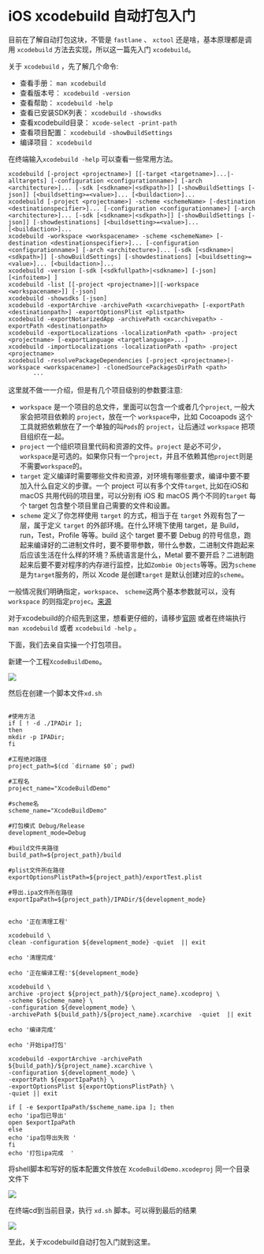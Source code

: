 # iOS xcodebuild 自动打包入门

目前在了解自动打包这块，不管是 `fastlane` 、 `xctool` 还是啥，基本原理都是调用 `xcodebuild` 方法去实现，所以这一篇先入门 `xcodebuild`。

关于 `xcodebuild` ，先了解几个命令:

- 查看手册：  `man xcodebuild` 
- 查看版本号：  `xcodebuild -version `
- 查看帮助： `xcodebuild -help` 
- 查看已安装SDK列表： `xcodebuild -showsdks`
- 查看xcodebuild目录： `xcode-select -print-path`
- 查看项目配置： `xcodebuild -showBuildSettings`
- 编译项目： `xcodebuild`

在终端输入`xcodebuild -help` 可以查看一些常用方法。

```
xcodebuild [-project <projectname>] [[-target <targetname>]...|-alltargets] [-configuration <configurationname>] [-arch <architecture>]... [-sdk [<sdkname>|<sdkpath>]] [-showBuildSettings [-json]] [<buildsetting>=<value>]... [<buildaction>]...
xcodebuild [-project <projectname>] -scheme <schemeName> [-destination <destinationspecifier>]... [-configuration <configurationname>] [-arch <architecture>]... [-sdk [<sdkname>|<sdkpath>]] [-showBuildSettings [-json]] [-showdestinations] [<buildsetting>=<value>]... [<buildaction>]...
xcodebuild -workspace <workspacename> -scheme <schemeName> [-destination <destinationspecifier>]... [-configuration <configurationname>] [-arch <architecture>]... [-sdk [<sdkname>|<sdkpath>]] [-showBuildSettings] [-showdestinations] [<buildsetting>=<value>]... [<buildaction>]...
xcodebuild -version [-sdk [<sdkfullpath>|<sdkname>] [-json] [<infoitem>] ]
xcodebuild -list [[-project <projectname>]|[-workspace <workspacename>]] [-json]
xcodebuild -showsdks [-json]
xcodebuild -exportArchive -archivePath <xcarchivepath> [-exportPath <destinationpath>] -exportOptionsPlist <plistpath>
xcodebuild -exportNotarizedApp -archivePath <xcarchivepath> -exportPath <destinationpath>
xcodebuild -exportLocalizations -localizationPath <path> -project <projectname> [-exportLanguage <targetlanguage>...]
xcodebuild -importLocalizations -localizationPath <path> -project <projectname>
xcodebuild -resolvePackageDependencies [-project <projectname>|-workspace <workspacename>] -clonedSourcePackagesDirPath <path>
       ···
```

这里就不做一一介绍，但是有几个项目级别的参数要注意:

- `workspace` 是一个项目的总文件，里面可以包含一个或者几个`project`, 一般大家会把项目依赖的 `project`，放在一个 `workspace`中，比如 Cocoapods 这个工具就把依赖放在了一个单独的叫`Pods`的 `project`，让后通过 `workspace` 把项目组织在一起。
- `project` 一个组织项目里代码和资源的文件。`project` 是必不可少，`workspace`是可选的。如果你只有一个`project`，并且不依赖其他`project`则是不需要`workspace`的。
- `target` 定义编译时需要哪些文件和资源，对环境有哪些要求，编译中要不要加入什么自定义的步骤。一个 project 可以有多个文件`target`, 比如在iOS和 macOS 共用代码的项目里，可以分别有 iOS 和 macOS 两个不同的`target` 每个 target 包含整个项目里自己需要的文件和设置。
- `scheme` 定义了你怎样使用 `target` 的方式，相当于在 `target` 外观有包了一层，属于定义 `target` 的外部环境。在什么环境下使用 target，是 Build，run，Test，Profile 等等。build 这个 target 要不要 Debug 的符号信息，跑起来编译好的二进制文件时，要不要带参数，带什么参数，二进制文件跑起来后应该生活在什么样的环境？系统语言是什么，Metal 要不要开启？二进制跑起来后要不要对程序的内存进行监控，比如`Zombie Objects`等等。因为`scheme` 是为`target`服务的，所以 Xcode 是创建`target` 是默认创建对应的`scheme`。

一般情况我们明确指定，`workspace`、 `scheme`这两个基本参数就可以，没有 `workspace` 的则指定`projec`。[来源](https://www.taijicoder.com/2018/05/24/explain-xcodebuild/)

对于xcodebuild的介绍先到这里，想看更仔细的，请移步[官网](https://help.apple.com/xcode/mac/current/#/itcaec37c2a6) 或者在终端执行 `man xcodebuild` 或者 `xcodebuild -help` 。

下面，我们去亲自实操一个打包项目。

新建一个工程`XcodeBuildDemo`。

![](https://tva1.sinaimg.cn/large/006y8mN6ly1g72han7i2oj30dm05c758.jpg)

然后在创建一个脚本文件`xd.sh`

```

#使用方法
if [ ! -d ./IPADir ];
then
mkdir -p IPADir;
fi

#工程绝对路径
project_path=$(cd `dirname $0`; pwd)

#工程名
project_name="XcodeBuildDemo"

#scheme名
scheme_name="XcodeBuildDemo"

#打包模式 Debug/Release
development_mode=Debug

#build文件夹路径
build_path=${project_path}/build

#plist文件所在路径
exportOptionsPlistPath=${project_path}/exportTest.plist

#导出.ipa文件所在路径
exportIpaPath=${project_path}/IPADir/${development_mode}


echo '正在清理工程'

xcodebuild \
clean -configuration ${development_mode} -quiet  || exit

echo '清理完成'

echo '正在编译工程:'${development_mode}

xcodebuild \
archive -project ${project_path}/${project_name}.xcodeproj \
-scheme ${scheme_name} \
-configuration ${development_mode} \
-archivePath ${build_path}/${project_name}.xcarchive  -quiet  || exit

echo '编译完成'

echo '开始ipa打包'

xcodebuild -exportArchive -archivePath ${build_path}/${project_name}.xcarchive \
-configuration ${development_mode} \
-exportPath ${exportIpaPath} \
-exportOptionsPlist ${exportOptionsPlistPath} \
-quiet || exit

if [ -e $exportIpaPath/$scheme_name.ipa ]; then
echo 'ipa包已导出'
open $exportIpaPath
else
echo 'ipa包导出失败 '
fi
echo '打包ipa完成  '
```

将shell脚本和写好的版本配置文件放在 `XcodeBuildDemo.xcodeproj` 同一个目录文件下

![](https://tva1.sinaimg.cn/large/006y8mN6ly1g72hltnrdaj30r40c2di7.jpg)



在终端cd到当前目录，执行 `xd.sh` 脚本。可以得到最后的结果

![](https://tva1.sinaimg.cn/large/006y8mN6ly1g72hnw2tszj30e60esacw.jpg)

至此，关于xcodebuild自动打包入门就到这里。



 

